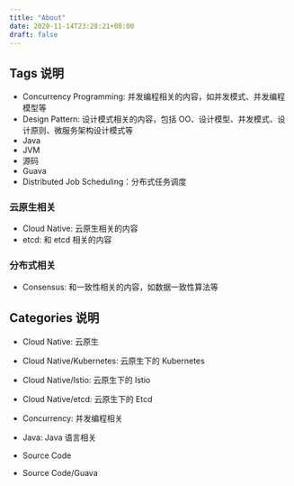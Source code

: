 ```yaml
---
title: "About"
date: 2020-11-14T23:28:21+08:00
draft: false
---
```


## Tags 说明

- Concurrency Programming: 并发编程相关的内容，如并发模式、并发编程模型等
- Design Pattern: 设计模式相关的内容，包括 OO、设计模型、并发模式、设计原则、微服务架构设计模式等
- Java
- JVM
- 源码
- Guava
- Distributed Job Scheduling：分布式任务调度

### 云原生相关

- Cloud Native: 云原生相关的内容
- etcd: 和 etcd 相关的内容

### 分布式相关

- Consensus: 和一致性相关的内容，如数据一致性算法等

## Categories 说明

- Cloud Native: 云原生
- Cloud Native/Kubernetes: 云原生下的 Kubernetes
- Cloud Native/Istio: 云原生下的 Istio
- Cloud Native/etcd: 云原生下的 Etcd

- Concurrency: 并发编程相关
- Java: Java 语言相关
- Source Code
- Source Code/Guava